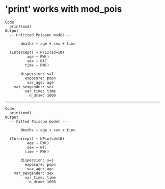 # 'print' works with mod_pois

    Code
      print(mod)
    Output
      -- Unfitted Poisson model --
      
           deaths ~ age + sex + time
      
      (Intercept) ~ NFix(sd=10)
              age ~ RW()
              sex ~ N()
             time ~ RW()
      
           dispersion: s=1
             exposure: popn
              var_age: age
        var_sexgender: sex
             var_time: time
               n_draw: 1000

---

    Code
      print(mod)
    Output
      -- Fitted Poisson model --
      
           deaths ~ age + sex + time
      
      (Intercept) ~ NFix(sd=10)
              age ~ RW()
              sex ~ N()
             time ~ RW()
      
           dispersion: s=1
             exposure: popn
              var_age: age
        var_sexgender: sex
             var_time: time
               n_draw: 1000

